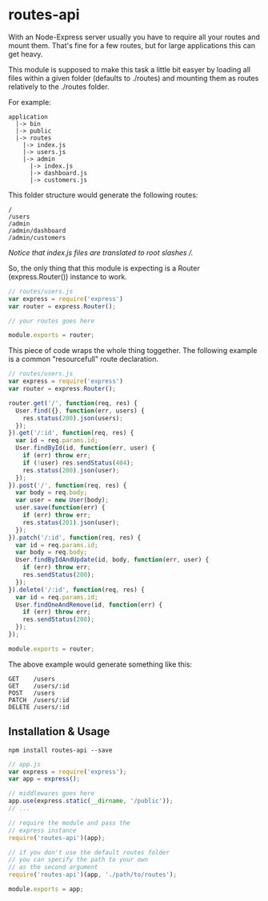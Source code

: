 routes-api
===================

With an Node-Express server usually you have to require all your routes and mount them. That's fine for a few routes, but for large applications this can get heavy.

This module is supposed to make this task a little bit easyer by loading all files within a given folder (defaults to ./routes) and mounting them as routes relatively to the ./routes folder.

For example:
```
application
  |-> bin
  |-> public
  |-> routes
    |-> index.js
    |-> users.js
    |-> admin
      |-> index.js
      |-> dashboard.js
      |-> customers.js
```
This folder structure would generate the following routes:

```
/
/users
/admin
/admin/dashboard
/admin/customers
```
_Notice that index.js files are translated to root slashes /._

So, the only thing that this module is expecting is a Router (express.Router()) instance to work.

```javascript
// routes/users.js
var express = require('express')
var router = express.Router();

// your routes goes here

module.exports = router;
```

This piece of code wraps the whole thing toggether.
The following example is a common "resourcefull" route declaration.
```javascript
// routes/users.js
var express = require('express')
var router = express.Router();

router.get('/', function(req, res) {
  User.find({}, function(err, users) {
    res.status(200).json(users);
  });
}).get('/:id', function(req, res) {
  var id = req.params.id;
  User.findById(id, function(err, user) {
    if (err) throw err;
    if (!user) res.sendStatus(404);
    res.status(200).json(user);
  });
}).post('/', function(req, res) {
  var body = req.body;
  var user = new User(body);
  user.save(function(err) {
    if (err) throw err;
    res.status(201).json(user);
  });
}).patch('/:id', function(req, res) {
  var id = req.params.id;
  var body = req.body;
  User.findByIdAndUpdate(id, body, function(err, user) {
    if (err) throw err;
    res.sendStatus(200);
  });
}).delete('/:id', function(req, res) {
  var id = req.params.id;
  User.findOneAndRemove(id, function(err) {
    if (err) throw err;
    res.sendStatus(200);
  });
});

module.exports = router;
```
The above example would generate something like this:
```
GET    /users
GET    /users/:id
POST   /users
PATCH  /users/:id
DELETE /users/:id
```

## Installation & Usage
```
npm install routes-api --save
```

```javascript
// app.js
var express = require('express');
var app = express();

// middlewares goes here
app.use(express.static(__dirname, '/public'));
// ...

// require the module and pass the
// express instance
require('routes-api')(app);

// if you don't use the default routes folder
// you can specify the path to your own
// as the second argument
require('routes-api')(app, './path/to/routes');

module.exports = app;
```
